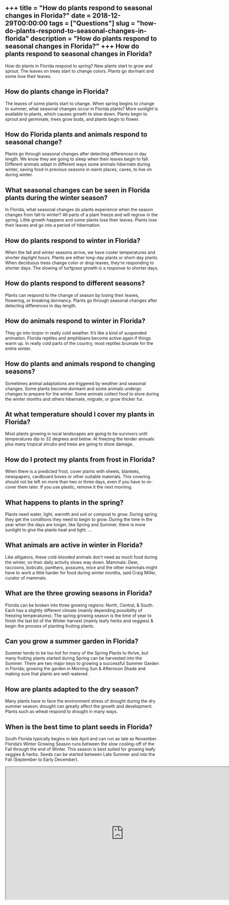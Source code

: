 +++
title = "How do plants respond to seasonal changes in Florida?"
date = 2018-12-29T00:00:00
tags = ["Questions"]
slug = "how-do-plants-respond-to-seasonal-changes-in-florida"
description = "How do plants respond to seasonal changes in Florida?"
+++
How do plants respond to seasonal changes in Florida?
-----------------------------------------------------

How do plants in Florida respond to spring? New plants start to grow and sprout. The leaves on trees start to change colors. Plants go dormant and some lose their leaves.

How do plants change in Florida?
--------------------------------

The leaves of some plants start to change. When spring begins to change to summer, what seasonal changes occur in Florida plants? More sunlight is available to plants, which causes growth to slow down. Plants begin to sprout and germinate, trees grow buds, and plants begin to flower.

How do Florida plants and animals respond to seasonal change?
-------------------------------------------------------------

Plants go through seasonal changes after detecting differences in day length. We know they are going to sleep when their leaves begin to fall. Different animals adapt in different ways some animals hibernate during winter, saving food in previous seasons in warm places, caves, to live on during winter.

What seasonal changes can be seen in Florida plants during the winter season?
-----------------------------------------------------------------------------

In Florida, what seasonal changes do plants experience when the season changes from fall to winter? All parts of a plant freeze and will regrow in the spring. Little growth happens and some plants lose their leaves. Plants lose their leaves and go into a period of hibernation.

How do plants respond to winter in Florida?
-------------------------------------------

When the fall and winter seasons arrive, we have cooler temperatures and shorter daylight hours. Plants are either long-day plants or short-day plants. When deciduous trees change color or drop leaves, they’re responding to shorter days. The slowing of turfgrass growth is a response to shorter days.

How do plants respond to different seasons?
-------------------------------------------

Plants can respond to the change of season by losing their leaves, flowering, or breaking dormancy. Plants go through seasonal changes after detecting differences in day length.

How do animals respond to winter in Florida?
--------------------------------------------

They go into torpor in really cold weather. It’s like a kind of suspended animation. Florida reptiles and amphibians become active again if things warm up. In really cold parts of the country, most reptiles brumate for the entire winter.

How do plants and animals respond to changing seasons?
------------------------------------------------------

Sometimes animal adaptations are triggered by weather and seasonal changes. Some plants become dormant and some animals undergo changes to prepare for the winter. Some animals collect food to store during the winter months and others hibernate, migrate, or grow thicker fur.

At what temperature should I cover my plants in Florida?
--------------------------------------------------------

Most plants growing in local landscapes are going to be survivors until temperatures dip to 32 degrees and below. At freezing the tender annuals plus many tropical shrubs and trees are going to show damage.

How do I protect my plants from frost in Florida?
-------------------------------------------------

When there is a predicted frost, cover plants with sheets, blankets, newspapers, cardboard boxes or other suitable materials. This covering should not be left on more than two or three days, even if you have to re-cover them later. If you use plastic, remove it the next morning.

What happens to plants in the spring?
-------------------------------------

Plants need water, light, warmth and soil or compost to grow. During spring they get the conditions they need to begin to grow. During the time in the year when the days are longer, like Spring and Summer, there is more sunlight to give the plants heat and light. …

What animals are active in winter in Florida?
---------------------------------------------

Like alligators, these cold-blooded animals don’t need as much food during the winter, so their daily activity slows way down. Mammals: Deer, raccoons, bobcats, panthers, possums, mice and the other mammals might have to work a little harder for food during winter months, said Craig Miller, curator of mammals.

What are the three growing seasons in Florida?
----------------------------------------------

Florida can be broken into three growing regions: North, Central, &amp; South. Each has a slightly different climate (mainly depending possibility of freezing temperatures). The spring growing season is the time of year to finish the last bit of the Winter harvest (mainly leafy herbs and veggies) &amp; begin the process of planting fruiting plants.

Can you grow a summer garden in Florida?
----------------------------------------

Summer tends to be too hot for many of the Spring Plants to thrive, but many fruiting plants started during Spring can be harvested into the Summer. There are two major keys to growing a successful Summer Garden in Florida; growing the garden in Morning Sun &amp; Afternoon Shade and making sure that plants are well-watered.

How are plants adapted to the dry season?
-----------------------------------------

Many plants have to face the environment stress of drought during the dry summer season; drought can greatly affect the growth and development. Plants such as wheat respond to drought in many ways.

When is the best time to plant seeds in Florida?
------------------------------------------------

South Florida typically begins in late April and can run as late as November. Florida’s Winter Growing Season runs between the slow cooling-off of the Fall through the end of Winter. This season is best suited for growing leafy veggies &amp; herbs. Seeds can be started between Late Summer and into the Fall (September to Early December).

<iframe allow="accelerometer; autoplay; clipboard-write; encrypted-media; gyroscope; picture-in-picture" allowfullscreen="" class="__youtube_prefs__  epyt-is-override  no-lazyload" data-no-lazy="1" data-origheight="433" data-origwidth="770" data-skipgform_ajax_framebjll="" height="433" id="_ytid_63159" loading="lazy" src="https://www.youtube.com/embed/1fTnLZ7fN9M?enablejsapi=1&autoplay=0&cc_load_policy=0&cc_lang_pref=&iv_load_policy=1&loop=0&modestbranding=0&rel=1&fs=1&playsinline=0&autohide=2&theme=dark&color=red&controls=1&" title="YouTube player" width="770"></iframe>